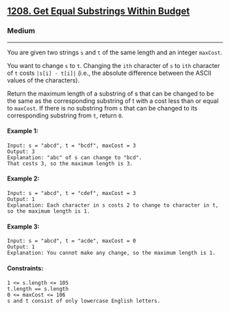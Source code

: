 [1208. Get Equal Substrings Within Budget](https://leetcode.com/problems/get-equal-substrings-within-budget/?envType=daily-question&envId=2024-05-28)
---------------------------------------------------------------------------------------------------------------------------------------------

### Medium
---------------------------------------------------------------------------------------------------------------------------------------------

You are given two strings `s` and `t` of the same length and an integer `maxCost`.

You want to change `s` to `t`. Changing the `ith` character of `s` to `ith` character of `t` costs `|s[i] - t[i]|` (i.e., the absolute difference between the ASCII values of the characters).

Return the maximum length of a substring of s that can be changed to be the same as the corresponding substring of t with a cost less than or equal to `maxCost`. If there is no substring from `s` that can be changed to its corresponding substring from `t`, return `0`.

#### Example 1:
```
Input: s = "abcd", t = "bcdf", maxCost = 3
Output: 3
Explanation: "abc" of s can change to "bcd".
That costs 3, so the maximum length is 3.
```
#### Example 2:
```
Input: s = "abcd", t = "cdef", maxCost = 3
Output: 1
Explanation: Each character in s costs 2 to change to character in t,  so the maximum length is 1.
```
#### Example 3:
```
Input: s = "abcd", t = "acde", maxCost = 0
Output: 1
Explanation: You cannot make any change, so the maximum length is 1.
``` 
#### Constraints:
```
1 <= s.length <= 105
t.length == s.length
0 <= maxCost <= 106
s and t consist of only lowercase English letters.
```
